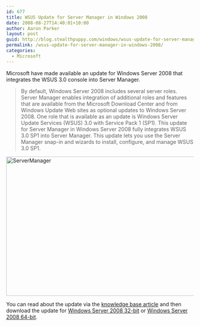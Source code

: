 ```yaml
---
id: 677
title: WSUS Update for Server Manager in Windows 2008
date: 2008-08-27T14:40:01+10:00
author: Aaron Parker
layout: post
guid: http://blog.stealthpuppy.com/windows/wsus-update-for-server-manager-in-windows-2008
permalink: /wsus-update-for-server-manager-in-windows-2008/
categories:
  - Microsoft
---
```

Microsoft have made available an update for Windows Server 2008 that integrates the WSUS 3.0 console into Server Manager. 

> By default, Windows Server 2008 includes several server roles. Server Manager enables integration of additional roles and features that are available from the Microsoft Download Center and from Windows Update Web sites as optional updates to Windows Server 2008. One role that is available as an update is Windows Server Update Services (WSUS) 3.0 with Service Pack 1 (SP1). This update for Server Manager in Windows Server 2008 fully integrates WSUS 3.0 SP1 into Server Manager. This update lets you use the Server Manager snap-in and wizards to install, configure, and manage WSUS 3.0 SP1.

<img title="ServerManager" height="373" alt="ServerManager" src="https://stealthpuppy.com/wp-content/uploads/2008/08/servermanager.png" width="592" border="0" /> </p> </p> 

You can read about the update via the [knowledge base article](http://support.microsoft.com/kb/940518) and then download the update for [Windows Server 2008 32-bit](http://www.microsoft.com/downloads/details.aspx?FamilyId=66778CDF-23FE-406C-AAB2-65F78D564B6D) or [Windows Server 2008 64-bit](http://www.microsoft.com/downloads/details.aspx?FamilyId=0196BF69-E2C9-46BB-86FD-A43146168EF5).